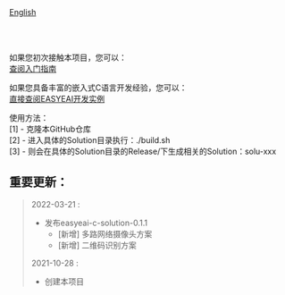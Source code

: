 <br/>
<br/>


[English](README.md)

<br />
<br />

如果您初次接触本项目，您可以：  
[查阅入门指南](https://www.easy-eai.com/document_details/3/133)

如果您具备丰富的嵌入式C语言开发经验，您可以：  
[直接查阅EASYEAI开发实例](https://www.easy-eai.com/document_details/3/106)


使用方法：  
[1] - 克隆本GitHub仓库   
[2] - 进入具体的Solution目录执行：./build.sh    
[3] - 则会在具体的Solution目录的Release/下生成相关的Solution：solu-xxx

重要更新：
---
> 2022-03-21 : 
> * 发布easyeai-c-solution-0.1.1
>   * [新增] 多路网络摄像头方案
>   * [新增] 二维码识别方案
>
> 2021-10-28 : 
> * 创建本项目
